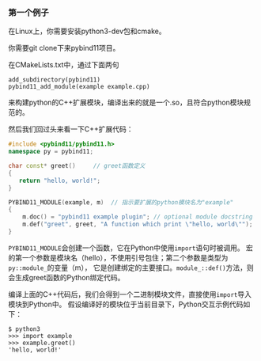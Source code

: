 ### 第一个例子

在Linux上，你需要安装python3-dev包和cmake。

你需要git clone下来pybind11项目。

在CMakeLists.txt中，通过下面两句

```
add_subdirectory(pybind11)
pybind11_add_module(example example.cpp)
```

来构建python的C++扩展模块，编译出来的就是一个.so，且符合python模块规范的。

然后我们回过头来看一下C++扩展代码：

```cpp
#include <pybind11/pybind11.h>
namespace py = pybind11;

char const* greet()     // greet函数定义
{
   return "hello, world!";
}

PYBIND11_MODULE(example, m)  // 指示要扩展的python模块名为"example"
{
    m.doc() = "pybind11 example plugin"; // optional module docstring
    m.def("greet", greet, "A function which print \"hello, world\"");        // 将greet函数导出到python, 并且在python中函数名也叫"greet"
}
```

`PYBIND11_MODULE`会创建一个函数，它在Python中使用`import`语句时被调用。
宏的第一个参数是模块名（hello），不使用引号包住；第二个参数是类型为`py::module_`的变量（m），
它是创建绑定的主要接口。`module_::def()`方法，则会生成greet函数的Python绑定代码。

编译上面的C++代码后，我们会得到一个二进制模块文件，直接使用`import`导入模块到Python中。
假设编译好的模块位于当前目录下，Python交互示例代码如下：
```
$ python3
>>> import example
>>> example.greet()
'hello, world!'
```
